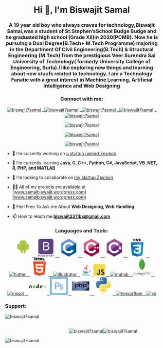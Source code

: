 

<h1 align="center">Hi 👋, I'm Biswajit Samal</h1>
<h3 align="center">A 19 year old boy who always craves for technology,Biswajit Samal,was a student of St.Stephen’sSchool Budge Budge and he graduated high school (Grade XII)in 2020(PCMB). Now he is pursuing a Dual Degree(B.Tech+ M.Tech Programme) majoring in the Department Of Civil Engineering(B.Tech) & Structural Engineering (M.Tech) from the prestigious Veer Surendra Sai University of Technology( formerly University College of Engineering, Burla).I like exploring new things and learning about new stuufs related to technology. I am a Technology Fanatic with a great interest in Machine Learning, Artificial Intelligence and Web Designing</h3>

<h3 align="center">Connect with me:</h3>
<p align="center">
<a href="https://twitter.com/biswajit7samal" target="blank"><img align="center" src="https://img-premium.flaticon.com/png/512/60/60580.png?token=exp=1621023054~hmac=521c4542633bc3773a243dc576113afe" alt="biswajit7samal" height="40" width="40" /></a>
<a href="https://www.codechef.com/users/biswajit7samal" target="blank">&ensp;<img align="center" src="https://cdn.jsdelivr.net/npm/simple-icons@3.1.0/icons/codechef.svg" alt="biswajit7samal" height="30" width="40" /></a>
  <a href="https://www.linkedin.com/in/biswajit7samal" target="blank">&ensp;<img align="center" src="https://img-premium.flaticon.com/png/512/61/61109.png?token=exp=1621023207~hmac=4f87806a9310ed0be5459e988d19c2f2" alt="biswajit7samal" height="40" width="40" /></a>
  <a href="https://www.facebook.com/biswajit.samal.3954546" target="blank">&ensp;<img align="center" src="https://img-premium.flaticon.com/png/512/61/61045.png?token=exp=1621023579~hmac=a47ee1a7c184b6f58adee539e0075055" alt="biswajit7samal" height="40" width="40" /></a>
   <a href="https://www.quora.com/profile/Biswajit-Samal-37" target="blank">&ensp;<img align="center" src="https://img-premium.flaticon.com/png/512/2111/2111631.png?token=exp=1621024150~hmac=2a052f762c17ec9666ffee7a05bb405a" alt="biswajit7samal" height="40" width="40" /></a>
  
  

<p align="center"> <img src="https://komarev.com/ghpvc/?username=biswajit7samal&label=Profile%20views&color=0e75b6&style=flat" alt="biswajit7samal" /> </p>

<p align="center"> <a href="https://github.com/ryo-ma/github-profile-trophy"><img src="https://github-profile-trophy.vercel.app/?username=biswajit7samal" alt="biswajit7samal" /></a> </p>

<p align="center"> <a href="https://twitter.com/biswajit7samal" target="blank"><img src="https://img.shields.io/twitter/follow/biswajit7samal?logo=twitter&style=for-the-badge" alt="biswajit7samal" /></a> </p>

- 🔭 I’m currently working on [a startup named Zexmon](www.zexmonalwaysinstyle.in.net)

- 🌱 I’m currently learning **Java, C, C++, Python, C#, JavaScript, VB .NET, R, PHP, and MATLAB**

- 👯 I’m looking to collaborate on [my startup Zexmon](www.zexmonalwaysinstyle.in.net)

- 👨‍💻 All of my projects are available at [www.samalbiswajit.wordpress.com](www.samalbiswajit.wordpress.com)

- 💬 Feel Free To Ask me About **Web Designing, Web Handling**

- 📫 How to reach me **biswajit2311bs@gmail.com**


</p>

<h3 align="center">Languages and Tools:</h3>
<p align="center"> <a href="https://developer.android.com" target="_blank"> <img src="https://raw.githubusercontent.com/devicons/devicon/master/icons/android/android-original-wordmark.svg" alt="android" width="60" height="60"/> </a> <a href="https://getbootstrap.com" target="_blank">&ensp; <img src="https://raw.githubusercontent.com/devicons/devicon/master/icons/bootstrap/bootstrap-plain-wordmark.svg" alt="bootstrap" width="60" height="60"/> </a> <a href="https://www.cprogramming.com/" target="_blank">&ensp; <img src="https://raw.githubusercontent.com/devicons/devicon/master/icons/c/c-original.svg" alt="c" width="60" height="60"/> </a> <a href="https://www.w3schools.com/cpp/" target="_blank">&ensp; <img src="https://raw.githubusercontent.com/devicons/devicon/master/icons/cplusplus/cplusplus-original.svg" alt="cplusplus" width="60" height="60"/> </a> <a href="https://www.w3schools.com/cs/" target="_blank">&ensp; <img src="https://raw.githubusercontent.com/devicons/devicon/master/icons/csharp/csharp-original.svg" alt="csharp" width="60" height="60"/> </a> <a href="https://www.w3schools.com/css/" target="_blank">&ensp; <img src="https://raw.githubusercontent.com/devicons/devicon/master/icons/css3/css3-original-wordmark.svg" alt="css3" width="60" height="60"/> </a> <a href="https://flutter.dev" target="_blank">&ensp; <img src="https://www.vectorlogo.zone/logos/flutterio/flutterio-icon.svg" alt="flutter" width="60" height="60"/> </a> <a href="https://www.w3.org/html/" target="_blank">&ensp; <img src="https://raw.githubusercontent.com/devicons/devicon/master/icons/html5/html5-original-wordmark.svg" alt="html5" width="60" height="60"/> </a> <a href="https://www.adobe.com/in/products/illustrator.html" target="_blank">&ensp; <img src="https://www.vectorlogo.zone/logos/adobe_illustrator/adobe_illustrator-icon.svg" alt="illustrator" width="60" height="60"/> </a> <a href="https://www.java.com" target="_blank"> &ensp;<img src="https://raw.githubusercontent.com/devicons/devicon/master/icons/java/java-original.svg" alt="java" width="40" height="40"/> </a> <a href="https://developer.mozilla.org/en-US/docs/Web/JavaScript" target="_blank"> <img src="https://raw.githubusercontent.com/devicons/devicon/master/icons/javascript/javascript-original.svg" alt="javascript" width="40" height="40"/> </a> <a href="https://www.mathworks.com/" target="_blank">&ensp; <img src="https://raw.githubusercontent.com/simple-icons/simple-icons/master/icons/mathworks.svg" alt="matlab" width="60" height="60"/> </a> <a href="https://www.mongodb.com/" target="_blank">&ensp; <img src="https://raw.githubusercontent.com/devicons/devicon/master/icons/mongodb/mongodb-original-wordmark.svg" alt="mongodb" width="60" height="60"/> </a> <a href="https://www.microsoft.com/en-us/sql-server" target="_blank">&ensp; <img src="https://cdn.worldvectorlogo.com/logos/microsoft-sql-server.svg" alt="mssql" width="60" height="60"/> </a> <a href="https://nodejs.org" target="_blank">&ensp; <img src="https://raw.githubusercontent.com/devicons/devicon/master/icons/nodejs/nodejs-original-wordmark.svg" alt="nodejs" width="60" height="60"/> </a> <a href="https://www.photoshop.com/en" target="_blank"> &ensp;<img src="https://raw.githubusercontent.com/devicons/devicon/master/icons/photoshop/photoshop-line.svg" alt="photoshop" width="60" height="60"/>&ensp; </a> <a href="https://www.php.net" target="_blank"> <img src="https://raw.githubusercontent.com/devicons/devicon/master/icons/php/php-original.svg" alt="php" width="60" height="60"/> </a> <a href="https://www.python.org" target="_blank">&ensp; <img src="https://raw.githubusercontent.com/devicons/devicon/master/icons/python/python-original.svg" alt="python" width="60" height="60"/> </a> <a href="https://www.tensorflow.org" target="_blank"> &ensp;<img src="https://www.vectorlogo.zone/logos/tensorflow/tensorflow-icon.svg" alt="tensorflow" width="60" height="60"/> </a> <a href="https://www.adobe.com/products/xd.html" target="_blank">&ensp; <img src="https://cdn.worldvectorlogo.com/logos/adobe-xd.svg" alt="xd" width="60" height="60"/> </a> </p>

<h3 align="left">Support:</h3>
<p><a href="https://www.buymeacoffee.com/biswajit7samal"> <img align="left" src="https://cdn.buymeacoffee.com/buttons/v2/default-yellow.png" height="50" width="210" alt="biswajit7samal" /></a></p><br><br>

<p><img align="left" src="https://github-readme-stats.vercel.app/api/top-langs?username=biswajit7samal&show_icons=true&locale=en&layout=compact" alt="biswajit7samal" /></p>

<p>&nbsp;<img align="left" src="https://github-readme-stats.vercel.app/api?username=biswajit7samal&show_icons=true&locale=en" alt="biswajit7samal" /></p>

<p><img align="left" src="https://github-readme-streak-stats.herokuapp.com/?user=biswajit7samal&" alt="biswajit7samal" /></p>
